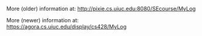 More (older) information at:
http://pixie.cs.uiuc.edu:8080/SEcourse/MyLog

More (newer) information at:
https://agora.cs.uiuc.edu/display/cs428/MyLog
